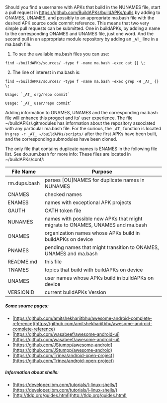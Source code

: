 Should you find a username with APKs that build in the NUNAMES file, start a pull request in https://github.com/BuildAPKs/buildAPKs/pulls by adding to ONAMES, UNAMES, and possibly to an appropriate ma.bash file with the desired APK source code commit reference.  This means that two very simple pull requests can be submitted.  One in buildAPKs, by adding a name to the corresponding ONAMES and UNAMES file, just one word.  And the second pull in an appropriate module repository by adding an `_AT_` line in a ma.bash file. 

1) To see the available ma.bash files you can use: 
```
find ~/buildAPKs/sources/ -type f -name ma.bash -exec cat {} \;
```

2) The line of interest in ma.bash is: 
```
find ~/buildAPKs/sources/ -type f -name ma.bash -exec grep -H _AT_ {} \; 
```

	Usage: `_AT_ org/repo commit`

	Usage: `_AT_ user/repo commit`


Adding information to ONAMES, UNAMES and the corresponding ma.bash file will enhance this progect and its' user experience.  The file ~/buildAPKs/.gitmodules has information about the repository associated with any particular ma.bash file.  For the curious, the `_AT_` function is located in `grep -r _AT_ ~/buildAPKs/scripts/` after the first APKs have been built, and the corresponding submodules have been cloned.


The only file that contains duplicate names is ENAMES in the following file list.  See do.sum.bash for more info:  These files are located in ~/buildAPKs/conf/:

| File Name   | Purpose   |
| ----------- | --------- |
| rm.dups.bash | parses [OU]NAMES for duplicate names in NUNAMES |
| CNAMES      | checked names |
| ENAMES      | names with exceptional APK projects |
| GAUTH       | OATH token file |
| NUNAMES     | names with possible new APKs that might migrate to ONAMES, UNAMES and ma.bash |
| ONAMES      | organization names whose APKs build in buildAPKs on device |
| PNAMES      | pending names that might transition to ONAMES, UNAMES and ma.bash |
| README.md   | this file |
| TNAMES      | topics that build with buildAPKs on device |
| UNAMES      | user names whose APKs build in buildAPKs on device |
| VERSIONID   | current buildAPKs Version |

##### Some source pages:
   * [https://github.com/amitshekhariitbhu/awesome-android-complete-reference](https://github.com/amitshekhariitbhu/awesome-android-complete-reference)
   * [https://github.com/wasabeef/awesome-android-ui](https://github.com/wasabeef/awesome-android-ui)
   * [https://github.com/JStumpp/awesome-android](https://github.com/JStumpp/awesome-android)
   * [https://github.com/Trinea/android-open-project](https://github.com/Trinea/android-open-project)

##### Information about shells:
   * [https://developer.ibm.com/tutorials/l-linux-shells/](https://developer.ibm.com/tutorials/l-linux-shells/)
   * [http://tldp.org/guides.html](http://tldp.org/guides.html)
<!-- README.md EOF -->
